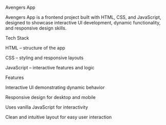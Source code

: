Avengers App

Avengers App is a frontend project built with HTML, CSS, and JavaScript, designed to showcase interactive UI development, dynamic functionality, and responsive design skills.

Tech Stack

HTML – structure of the app

CSS – styling and responsive layouts

JavaScript – interactive features and logic

Features

Interactive UI demonstrating dynamic behavior

Responsive design for desktop and mobile

Uses  vanilla JavaScript for interactivity

Clean and intuitive layout for easy user interaction
